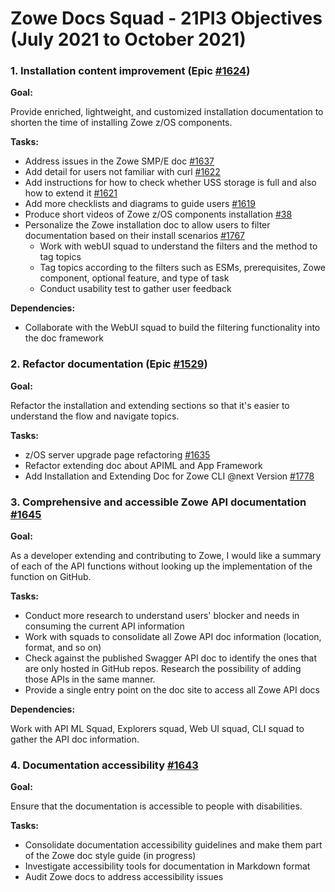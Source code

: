 # Zowe Docs Squad - 21PI3 Objectives (July 2021 to October 2021)

### 1. Installation content improvement (Epic [#1624](https://github.com/zowe/docs-site/issues/1624)) 

**Goal:** 

Provide enriched, lightweight, and customized installation documentation to shorten the time of installing Zowe z/OS components.

**Tasks:**
- Address issues in the Zowe SMP/E doc [#1637](https://github.com/zowe/docs-site/issues/1637)
- Add detail for users not familiar with curl [#1622](https://github.com/zowe/docs-site/issues/1622) 
- Add instructions for how to check whether USS storage is full and also how to extend it [#1621](https://github.com/zowe/docs-site/issues/1621)
- Add more checklists and diagrams to guide users [#1619](https://github.com/zowe/docs-site/issues/1619)
- Produce short videos of Zowe z/OS components installation [#38](https://github.com/zowe/docs-site/issues/38)
- Personalize the Zowe installation doc to allow users to filter documentation based on their install scenarios [#1767](https://github.com/zowe/docs-site/issues/1767) 
  - Work with webUI squad to understand the filters and the method to tag topics
  - Tag topics according to the filters such as ESMs, prerequisites, Zowe component, optional feature, and type of task
  - Conduct usability test to gather user feedback

**Dependencies:** 
- Collaborate with the WebUI squad to build the filtering functionality into the doc framework

### 2. Refactor documentation (Epic [#1529](https://github.com/zowe/docs-site/issues/1529))

**Goal:** 

Refactor the installation and extending sections so that it's easier to understand the flow and navigate topics. 

**Tasks:**
- z/OS server upgrade page refactoring [#1635](https://github.com/zowe/docs-site/issues/1635)
- Refactor extending doc about APIML and App Framework
- Add Installation and Extending Doc for Zowe CLI @next Version [#1778](https://github.com/zowe/docs-site/issues/1778) 


### 3. Comprehensive and accessible Zowe API documentation [#1645](https://github.com/zowe/docs-site/issues/1645)

**Goal:** 

As a developer extending and contributing to Zowe, I would like a summary of each of the API functions without looking up the implementation of the function on GitHub. 

**Tasks:**
- Conduct more research to understand users' blocker and needs in consuming the current API information
- Work with squads to consolidate all Zowe API doc information (location, format, and so on) 
- Check against the published Swagger API doc to identify the ones that are only hosted in GitHub repos. Research the possibility of adding those APIs in the same manner. 
- Provide a single entry point on the doc site to access all Zowe API docs

**Dependencies:** 

Work with API ML Squad, Explorers squad, Web UI squad, CLI squad to gather the API doc information. 


### 4. Documentation accessibility [#1643](https://github.com/zowe/docs-site/issues/1643) 

**Goal:** 

Ensure that the documentation is accessible to people with disabilities. 

**Tasks:**

- Consolidate documentation accessibility guidelines and make them part of the Zowe doc style guide (in progress)
- Investigate accessibility tools for documentation in Markdown format
- Audit Zowe docs to address accessibility issues


